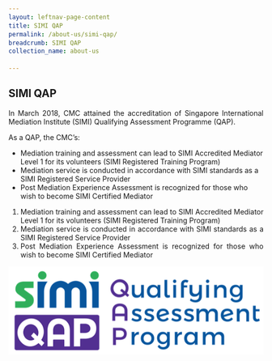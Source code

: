 ```yaml
---
layout: leftnav-page-content
title: SIMI QAP
permalink: /about-us/simi-qap/
breadcrumb: SIMI QAP
collection_name: about-us

---
```


SIMI QAP
---

<p style="text-align: justify">In March 2018, CMC attained the accreditation of Singapore International Mediation Institute (SIMI) Qualifying Assessment Programme (QAP).</p>

As a QAP, the CMC’s:

* Mediation training and assessment can lead to SIMI Accredited Mediator Level 1 for its volunteers (SIMI Registered Training Program)
* Mediation service is conducted in accordance with SIMI standards as a SIMI Registered Service Provider
* Post Mediation Experience Assessment is recognized for those who wish to become SIMI Certified Mediator

<ol style="text-align: justify">
  <li>Mediation training and assessment can lead to SIMI Accredited Mediator Level 1 for its volunteers (SIMI Registered Training Program)</li>
  <li>Mediation service is conducted in accordance with SIMI standards as a SIMI Registered Service Provider</li>
  <li>Post Mediation Experience Assessment is recognized for those who wish to become SIMI Certified Mediator</li>
</ol>

<div class="image"><img src="/images/1544584969835.png/" style="width: 600px"></div>
